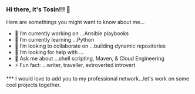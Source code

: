 
### Hi there, it's Tosin!!! 👋

Here are somethings you might want to know about me...

- 🔭 I’m currently working on ...Ansible playbooks 
- 🌱 I’m currently learning ...Python 
- 👯 I’m looking to collaborate on ...building dynamic repositories 
- 🤔 I’m looking for help with ...
- 💬 Ask me about ...shell scripting, Maven, & Cloud Engineering 
- ⚡ Fun fact: ...writer, traveller, extroverted introvert

*** I would love to add you to my professional network...let's work on some cool projects together. 
